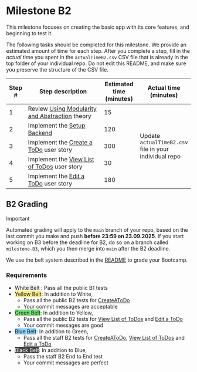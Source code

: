 # Milestone B2

This milestone focuses on creating the basic app with its core features, and beginning to test it.

The following tasks should be completed for this milestone.
We provide an estimated amount of time for each step.
After you complete a step, fill in the _actual_ time you spent in the `actualTimeB2.csv` CSV file that is already in the top folder of your individual repo.
Do not edit this README, and make sure you preserve the structure of the CSV file.

<table>
    <colgroup>
      <col style="width:5%; text-align:center">
      <col style="width:55%">
      <col style="width:20%; text-align:center">
      <col style="width:20%">
    </colgroup>
    <thead>
    <tr>
      <th>Step #</th>
      <th>Step description</th>
      <th>Estimated time (minutes)</th>
      <th>Actual time (minutes)</th>
    </tr>
  </thead>
  <tbody>
    <tr>
      <td>1</td>
      <td>Review <a href="/bootcamp/docs/ModularityAndAbstraction.md">Using Modularity and Abstraction</a> theory</td>
      <td>15</td>
      <td rowspan="5">Update <code>actualTimeB2.csv</code> file in your individual repo</td>
    </tr>
    <tr>
      <td>2</td>
      <td>Implement the <a href="1-SetupBackend.md">Setup Backend</a></td>
      <td>120</td>
    </tr>
    <tr>
      <td>3</td>
      <td>Implement the <a href="2-CreateAToDo.md">Create a ToDo</a> user story</td>
      <td>300</td>
    </tr>
    <tr>
      <td>4</td>
      <td>Implement the <a href="3-TodoList.md">View List of ToDos</a> user story</td>
      <td>30</td>
    </tr>
    <tr>
      <td>5</td>
      <td>Implement the <a href="4-EditATodo.md">Edit a ToDo</a> user story</td>
      <td>180</td>
    </tr>
  </tbody>
</table>

## B2 Grading

> [!IMPORTANT]
> Automated grading will apply to the `main` branch of your repo, based on the last commit you make and push **before 23:59 on 23.09.2025**.
> If you start working on B3 before the deadline for B2, do so on a branch called `milestone-B3`, which you then merge into `main` after the B2 deadline.

We use the belt system described in the [README](../../README.md) to grade your Bootcamp.

### Requirements

- <span style="background-color: #f2f2f2;">White Belt</span> : Pass all the public B1 tests
- <span style="background-color: #FCE883;">Yellow Belt</span>: In addition to White,
  - Pass all the public B2 tests for [CreateAToDo](2-CreateAToDo.md)
  - Your commit messages are acceptable
- <span style="background-color: #77DD77;">Green Belt</span>: In addition to Yellow,
  - Pass all the public B2 tests for [View List of ToDos](3-TodoList.md) and [Edit a ToDo](4-EditATodo.md)
  - Your commit messages are good
- <span style="background-color: #87CEFA;">Blue Belt</span>: In addition to Green,
  - Pass all the staff B2 tests for [CreateAToDo](2-CreateAToDo.md), [View List of ToDos](3-TodoList.md) and [Edit a ToDo](4-EditATodo.md)
- <span style="background-color: #3F3F3F; color: white;">Black Belt</span>: In addition to Blue,
  - Pass the staff B2 End to End test
  - Your commit messages are perfect
